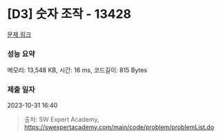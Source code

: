 # [D3] 숫자 조작 - 13428 

[문제 링크](https://swexpertacademy.com/main/code/problem/problemDetail.do?contestProbId=AX4EJPs68IkDFARe) 

### 성능 요약

메모리: 13,548 KB, 시간: 16 ms, 코드길이: 815 Bytes

### 제출 일자

2023-10-31 16:40



> 출처: SW Expert Academy, https://swexpertacademy.com/main/code/problem/problemList.do